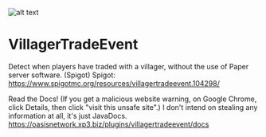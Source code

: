 ![alt text](https://img.shields.io/badge/Version-1.1-blue?style=for-the-badge&logo=appveyor)
# VillagerTradeEvent
Detect when players have traded with a villager, without the use of Paper server software. (Spigot)
Spigot: https://www.spigotmc.org/resources/villagertradeevent.104298/

Read the Docs! (If you get a malicious website warning, on Google Chrome, click Details, then click "visit this unsafe site".)
I don't intend on stealing any information at all, it's just JavaDocs.
https://oasisnetwork.xp3.biz/plugins/villagertradeevent/docs
